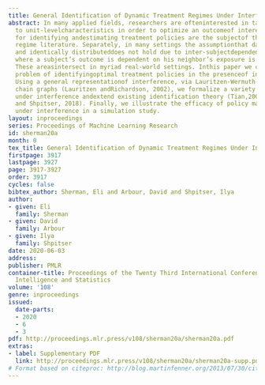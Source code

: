 ```yaml
---
title: General Identification of Dynamic Treatment Regimes Under Interference
abstract: In many applied fields, researchers are ofteninterested in tailoring treatments
  to unit-levelcharacteristics in order to optimize an outcomeof interest. Methods
  for identifying andestimating treatment policies are the subjectof the dynamic treatment
  regime literature. Separately, in many settings the assumptionthat data are independent
  and identically distributeddoes not hold due to inter-subjectdependence. The phenomenon
  where a subject’s outcome is dependent on his neighbor’s exposure is known as interference.
  These areasintersect in myriad real-world settings. Inthis paper we consider the
  problem of identifyingoptimal treatment policies in the presenceof interference.
  Using a general representationof interference, via Lauritzen-Wermuth-Freydenburg
  chain graphs (Lauritzen andRichardson, 2002), we formalize a variety ofpolicy interventions
  under interference andextend existing identification theory (Tian,2008; Sherman
  and Shpitser, 2018). Finally, we illustrate the efficacy of policy maximization
  under interference in a simulation study.
layout: inproceedings
series: Proceedings of Machine Learning Research
id: sherman20a
month: 0
tex_title: General Identification of Dynamic Treatment Regimes Under Interference
firstpage: 3917
lastpage: 3927
page: 3917-3927
order: 3917
cycles: false
bibtex_author: Sherman, Eli and Arbour, David and Shpitser, Ilya
author:
- given: Eli
  family: Sherman
- given: David
  family: Arbour
- given: Ilya
  family: Shpitser
date: 2020-06-03
address: 
publisher: PMLR
container-title: Proceedings of the Twenty Third International Conference on Artificial
  Intelligence and Statistics
volume: '108'
genre: inproceedings
issued:
  date-parts:
  - 2020
  - 6
  - 3
pdf: http://proceedings.mlr.press/v108/sherman20a/sherman20a.pdf
extras:
- label: Supplementary PDF
  link: http://proceedings.mlr.press/v108/sherman20a/sherman20a-supp.pdf
# Format based on citeproc: http://blog.martinfenner.org/2013/07/30/citeproc-yaml-for-bibliographies/
---
```

